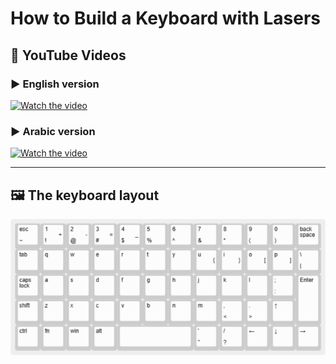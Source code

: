 # How to Build a Keyboard with Lasers

## 🔗 YouTube Videos

### ▶️ English version  
[![Watch the video](https://img.youtube.com/vi/89x4z27nNDk/hqdefault.jpg)](https://youtu.be/89x4z27nNDk)

### ▶️ Arabic version  
[![Watch the video](https://img.youtube.com/vi/areOqmaQYtU/hqdefault.jpg)](https://youtu.be/areOqmaQYtU)

---

## 🖼️ The keyboard layout

![Keyboard Project](keyboard-layout.png)